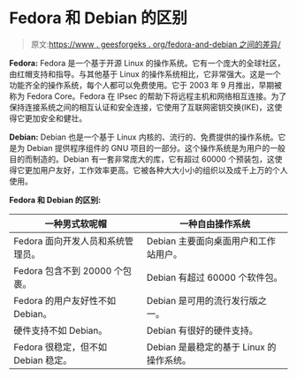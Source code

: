# Fedora 和 Debian 的区别

> 原文:[https://www . geesforgeks . org/fedora-and-debian 之间的差异/](https://www.geeksforgeeks.org/difference-between-fedora-and-debian/)

**Fedora:**
Fedora 是一个基于开源 Linux 的操作系统。它有一个庞大的全球社区，由红帽支持和指导。与其他基于 Linux 的操作系统相比，它非常强大。这是一个功能齐全的操作系统，每个人都可以免费使用。它于 2003 年 9 月推出，早期被称为 Fedora Core。Fedora 在 IPsec 的帮助下将远程主机和网络相互连接。为了保持连接系统之间的相互认证和安全连接，它使用了互联网密钥交换(IKE)，这使得它更加安全和健壮。

**Debian:**
Debian 也是一个基于 Linux 内核的、流行的、免费提供的操作系统。它是为 Debian 提供程序组件的 GNU 项目的一部分。这个操作系统是为用户的一般目的而制造的。Debian 有一套非常庞大的库，它有超过 60000 个预装包，这使得它更加用户友好，工作效率更高。它被各种大大小小的组织以及成千上万的个人使用。

**Fedora 和 Debian 的区别:**

<center>

| 一种男式软呢帽 | 一种自由操作系统 |
| --- | --- |
| Fedora 面向开发人员和系统管理员。 | Debian 主要面向桌面用户和工作站用户。 |
| Fedora 包含不到 20000 个包裹。 | Debian 有超过 60000 个软件包。 |
| Fedora 的用户友好性不如 Debian。 | Debian 是可用的流行发行版之一。 |
| 硬件支持不如 Debian。 | Debian 有很好的硬件支持。 |
| Fedora 很稳定，但不如 Debian 稳定。 | Debian 是最稳定的基于 Linux 的操作系统。 |

</center>